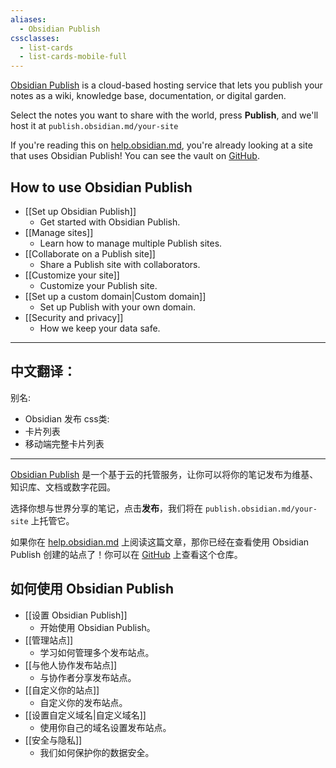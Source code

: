 ```yaml
---
aliases:
  - Obsidian Publish
cssclasses:
  - list-cards
  - list-cards-mobile-full
---
```


[Obsidian Publish](https://obsidian.md/publish) is a cloud-based hosting service that lets you publish your notes as a wiki, knowledge base, documentation, or digital garden.

Select the notes you want to share with the world, press **Publish**, and we'll host it at `publish.obsidian.md/your-site`

If you're reading this on [help.obsidian.md](https://help.obsidian.md), you're already looking at a site that uses Obsidian Publish! You can see the vault on [GitHub](https://github.com/obsidianmd/obsidian-docs).

## How to use Obsidian Publish

- [[Set up Obsidian Publish]]
	- Get started with Obsidian Publish.
- [[Manage sites]]
	- Learn how to manage multiple Publish sites.
- [[Collaborate on a Publish site]]
	- Share a Publish site with collaborators.
- [[Customize your site]]
	- Customize your Publish site.
- [[Set up a custom domain|Custom domain]]
	- Set up Publish with your own domain.
- [[Security and privacy]]
	- How we keep your data safe.


---

中文翻译：
---
别名:
  - Obsidian 发布
css类:
  - 卡片列表
  - 移动端完整卡片列表
---

[Obsidian Publish](https://obsidian.md/publish) 是一个基于云的托管服务，让你可以将你的笔记发布为维基、知识库、文档或数字花园。

选择你想与世界分享的笔记，点击**发布**，我们将在 `publish.obsidian.md/your-site` 上托管它。

如果你在 [help.obsidian.md](https://help.obsidian.md) 上阅读这篇文章，那你已经在查看使用 Obsidian Publish 创建的站点了！你可以在 [GitHub](https://github.com/obsidianmd/obsidian-docs) 上查看这个仓库。

## 如何使用 Obsidian Publish

- [[设置 Obsidian Publish]]
	- 开始使用 Obsidian Publish。
- [[管理站点]]
	- 学习如何管理多个发布站点。
- [[与他人协作发布站点]]
	- 与协作者分享发布站点。
- [[自定义你的站点]]
	- 自定义你的发布站点。
- [[设置自定义域名|自定义域名]]
	- 使用你自己的域名设置发布站点。
- [[安全与隐私]]
	- 我们如何保护你的数据安全。
